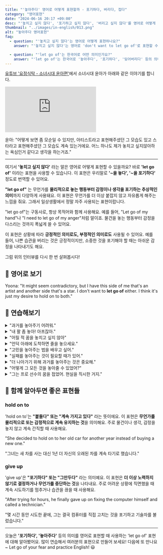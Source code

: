```yaml
---
title: "'놓아주다' 영어로 어떻게 표현할까 - 포기하다, 버리다, 접다"
category: "영어표현"
date: "2024-06-16 20:17 +09:00"
desc: "'놓치고 싶지 않다', '포기하고 싶지 않다', '버리고 싶지 않다'를 영어로 어떻게 표현하면 좋을까요? '어느 하나도 놓치고 싶지 않아요', '모순일 수 있지만 놓치고 싶지 않은 욕심이에요' 등을 영어로 표현하는 법을 배워봅시다. 다양한 예문을 통해서 연습하고 본인의 표현으로 만들어 보세요."
thumbnail: "../images/in-english/013.png"
alt: "놓아주다 영어표현"
faq:
  - question: "'놓치고 싶지 않다'는 영어로 어떻게 표현하나요?"
    answer: "'놓치고 싶지 않다'는 영어로 'don't want to let go of'로 표현할 수 있습니다. 예를 들어, '난 이 기회를 놓치고 싶지 않아'는 'I don't want to let go of this opportunity'로 말할 수 있습니다."

  - question: "'let go of'는 한국어로 어떤 의미인가요?"
    answer: "'let go of'는 한국어로 '놓아주다', '포기하다', '잊어버리다' 등의 의미입니다. 물리적인 것뿐만 아니라 감정이나 생각에도 적용될 수 있습니다. 예를 들어, 'It's time to let go of your anger'는 '화를 풀 때가 됐어'라는 의미입니다."
---
```


[유튜브 '요정식탁 - 소녀시대 윤아편'](https://www.youtube.com/watch?v=OSPokZYFPtw&t=1523s)에서 소녀시대 윤아가 아래와 같은 이야기를 합니다.

<iframe class="youtube" src="https://www.youtube.com/embed/OSPokZYFPtw?si=ZspZ0RQb_ajL5WMm&amp;start=1523" title="YouTube video player" frameborder="0" allow="accelerometer; autoplay; clipboard-write; encrypted-media; gyroscope; picture-in-picture; web-share" referrerpolicy="strict-origin-when-cross-origin" allowfullscreen></iframe>

윤아: "어떻게 보면 좀 모순일 수 있지만, 아티스트라고 표현해주셨던 그 모습도 있고 스타라고 표현해주셨던 그 모습도 계속 있는거에요. 어느 하나도 제가 놓치고 싶지않아하는 욕심인거 같다고 생각을 하는거죠."

---

여기서 **'놓치고 싶지 않다'** 라는 말은 영어로 어떻게 표현할 수 있을까요? 바로 **'let go of'** 이라는 표현을 사용할 수 있습니다. 이 표현은 우리말로 **'~을 놓다', '~을 포기하다'** 정도로 번역할 수 있어요.

**"let go of"** 는 무언가를 **물리적으로 놓는 행동부터 감정이나 생각을 포기하는 추상적인 의미**까지 다양하게 사용돼요. 이 표현은 무언가를 더 이상 붙잡지 않고 자유롭게 해주는 느낌을 줘요. 그래서 일상생활에서 정말 자주 사용되는 표현이랍니다.

"let go of"는 구동사로, 항상 목적어와 함께 사용해요. 예를 들어, "Let go of my hand"나 "I need to let go of my anger"처럼 말이죠. 물건을 놓는 행동부터 감정을 다스리는 것까지 폭넓게 쓸 수 있어요.

이 표현은 상황에 따라 **긍정적인 의미로도, 부정적인 의미로도** 사용될 수 있어요. 예를 들어, 나쁜 습관을 버리는 것은 긍정적이지만, 소중한 것을 포기해야 할 때는 아쉬운 감정을 나타내기도 해요.

그럼 위의 인터뷰를 다시 한 번 살펴봅시다!

## 📖 영어로 보기

Yoona: "It might seem contradictory, but I have this side of me that's an artist and another side that's a star. I don't want to **let go of** either. I think it's just my desire to hold on to both."

## 💬 연습해보기

<details>
<summary>"과거를 놓아주기 어려워."</summary>
<span>"It's hard to let go of the past."</span>
</details>

<details>
<summary>"내 팔 좀 놓아! 아프잖아."</summary>
<span>"Let go of my arm! You're hurting me."</span>
</details>

<details>
<summary>"어릴 적 꿈을 놓치고 싶지 않아"</summary>
<span>"I don't want to let go of my childhood dreams."</span>
</details>

<details>
<summary>"언덕 아래에 도착하면 줄을 놓으세요."</summary>
<span>"Let go of the rope when you reach the bottom of the hill."</span>
</details>

<details>
<summary>"고민을 놓아주는 법을 배우고 싶어."</summary>
<span>"I want to learn how to let go of my worries."</span>
</details>

<details>
<summary>"실패를 놓아주는 것이 필요할 때가 있어."</summary>
<span>"There are times when you need to let go of failure."</span>
</details>

<details>
<summary>"더 나아가기 위해 과거를 놓아주는 것은 중요해."</summary>
<span>"It's important to let go of the past to move forward."</span>
</details>

<details>
<summary>"어떻게 그 모든 것을 놓아줄 수 있었어?"</summary>
<span>"How were you able to let go of everything?"</span>
</details>

<details>
<summary>"그는 프로 선수의 꿈을 접었어. 현실을 직시한 거지."</summary>
<span>"He finally let go of his dream to become a pro athlete. Sometimes reality hits hard."</span>
</details>

## 🤝 함께 알아두면 좋은 표현들

### hold on to

'hold on to'는 **"붙들다" 또는 "계속 가지고 있다"** 라는 뜻이에요. 이 표현은 **무언가를 물리적으로 또는 감정적으로 계속 유지하는 것**을 의미해요. 주로 물건이나 생각, 감정을 놓지 않고 계속 간직할 때 사용해요.

"She decided to hold on to her old car for another year instead of buying a new one."

"그녀는 새 차를 사는 대신 1년 더 자신의 오래된 차를 계속 타기로 했습니다."

### give up

'give up'은 **"포기하다" 또는 "그만두다"** 라는 의미예요. 이 표현은 **더 이상 노력하지 않기로 결정하거나 무언가를 중단하는 것**을 나타내요. 주로 어려운 상황에 직면했을 때 계속 시도하기를 멈추거나 습관을 끊을 때 사용해요.

"After trying for hours, he finally gave up on fixing the computer himself and called a technician."

"몇 시간 동안 시도한 끝에, 그는 결국 컴퓨터를 직접 고치는 것을 포기하고 기술자를 불렀습니다."

---

오늘은 **'포기하다', '놓아주다'** 등의 의미를 영어로 표현할 때 사용하는 'let go of' 표현에 대해 알아봤어요. 많이 연습해서 여러분의 표현으로 만들어 보세요! 다음에 또 만나요~ Let go of your fear and practice English! 😃
